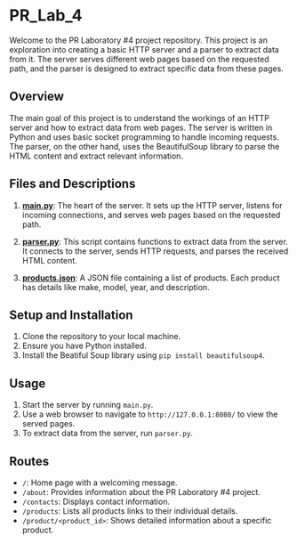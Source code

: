 # PR_Lab_4

Welcome to the PR Laboratory #4 project repository. This project is an exploration into creating a basic HTTP server and a parser to extract data from it. The server serves different web pages based on the requested path, and the parser is designed to extract specific data from these pages.

## Overview

The main goal of this project is to understand the workings of an HTTP server and how to extract data from web pages. The server is written in Python and uses basic socket programming to handle incoming requests. The parser, on the other hand, uses the BeautifulSoup library to parse the HTML content and extract relevant information.

## Files and Descriptions

1. **[main.py](https://github.com/Ricigeroi/PR_Lab_4/blob/master/main.py)**: The heart of the server. It sets up the HTTP server, listens for incoming connections, and serves web pages based on the requested path.

2. **[parser.py](https://github.com/Ricigeroi/PR_Lab_4/blob/master/parser.py)**: This script contains functions to extract data from the server. It connects to the server, sends HTTP requests, and parses the received HTML content.

3. **[products.json](https://github.com/Ricigeroi/PR_Lab_4/blob/master/products.json)**: A JSON file containing a list of products. Each product has details like make, model, year, and description.

## Setup and Installation

1. Clone the repository to your local machine.
2. Ensure you have Python installed.
3. Install the Beatiful Soup library using `pip install beautifulsoup4`.

## Usage

1. Start the server by running `main.py`.
2. Use a web browser to navigate to `http://127.0.0.1:8080/` to view the served pages.
3. To extract data from the server, run `parser.py`.

## Routes

- `/`: Home page with a welcoming message.
- `/about`: Provides information about the PR Laboratory #4 project.
- `/contacts`: Displays contact information.
- `/products`: Lists all products links to their individual details.
- `/product/<product_id>`: Shows detailed information about a specific product.
